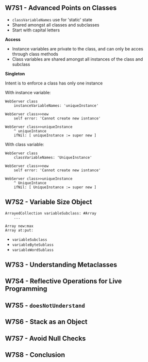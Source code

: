 ## W7S1 - Advanced Points on Classes

- `classVariableNames` use for 'static' state
- Shared amongst all classes and subclasses
- Start with capital letters

**Access**

- Instance variables are private to the class, and can only be acces through class methods
- Class variables are shared amongst all instances of the class and subclass

**Singleton**

Intent is to enforce a class has only one instance

With instance variable:

```
WebServer class
    instanceVariableNames: 'uniqueInstance'

WebServer class>>new
    self error: 'Cannot create new isntance'

WebServer class>>uniqueInstance
    ^ uniqueIntance
    ifNil: [ uniqueInstance := super new ]
```

With class variable:

```
WebServer class
    classVariableNames: 'UniqueInstance'

WebServer class>>new
    self error: 'Cannot create new isntance'

WebServer class>>uniqueInstance
    ^ UniqueIntance
    ifNil: [ UniqueInstance := super new ]
```

## W7S2 - Variable Size Object

```
ArrayedCollection variableSubclass: #Array
    ...
```

```
Array new:max
Array at:put:
```

- `variableSubclass`
- `variableByteSublass`
- `variableWordSublass`

## W7S3 - Understanding Metaclasses

## W7S4 - Reflective Operations for Live Programming

## W7S5 - `doesNotUnderstand`

## W7S6 - Stack as an Object

## W7S7 - Avoid Null Checks

## W7S8 - Conclusion
